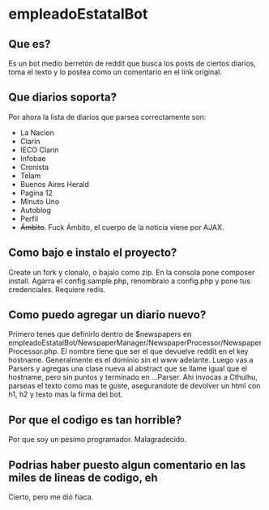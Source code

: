 # empleadoEstatalBot

## Que es?

Es un bot medio berretón de reddit que busca los posts de ciertos diarios, toma el texto y lo postea como un comentario en el link original.

## Que diarios soporta?

Por ahora la lista de diarios que parsea correctamente son:

- La Nacion
- Clarin
- IECO Clarin
- Infobae
- Cronista
- Telam
- Buenos Aires Herald
- Pagina 12
- Minuto Uno
- Autoblog
- Perfil
- ~~Ámbito~~. Fuck Ámbito, el cuerpo de la noticia viene por AJAX.

## Como bajo e instalo el proyecto?

Create un fork y clonalo, o bajalo como zip. En la consola pone composer install. Agarra el config.sample.php, renombralo a config.php y pone tus credenciales. Requiere redis.

## Como puedo agregar un diario nuevo?

Primero tenes que definirlo dentro de $newspapers en empleadoEstatalBot/NewspaperManager/NewspaperProcessor/NewspaperProcessor.php. El nombre tiene que ser el que devuelve reddit en el key hostname. Generalmente es el dominio sin el www adelante.
Luego vas a Parsers y agregas una clase nueva al abstract que se llame igual que el hostname, pero sin puntos y terminado en ...Parser. Ahi invocas a Cthulhu, parseas el texto como mas te guste, asegurandote de devolver un html con h1, h2 y texto mas la firma del bot.

## Por que el codigo es tan horrible?

Por que soy un pesimo programador. Malagradecido.

## Podrias haber puesto algun comentario en las miles de lineas de codigo, eh

Cierto, pero me dió fiaca.
